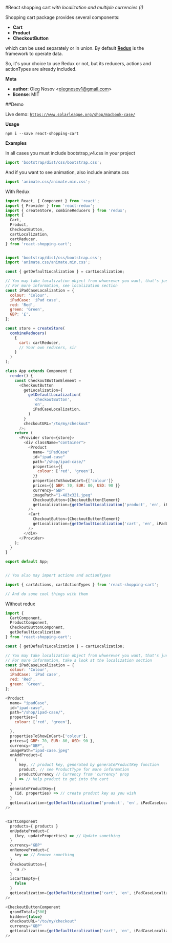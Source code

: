 
#React shopping cart _with localization and multiple currencies (!)_

Shopping cart package provides several components:
- __Cart__
- __Product__
- __CheckoutButton__

which can be used separately or in union.
By default [__Redux__](https://github.com/reactjs/redux) is the framework to operate data.

So, it's your choice to use Redux or not, but its reducers, actions and actionTypes are already included.

**Meta**

-   **author**: Oleg Nosov &lt;olegnosov1@gmail.com>
-   **license**: MIT

##Demo

Live demo: [`https://www.solarleague.org/shop/macbook-case/`](https://www.solarleague.org/shop/macbook-case/)

**Usage**
```shell
npm i --save react-shopping-cart
```

**Examples**


In all cases you must include bootstrap_v4.css in your project
```javascript
import 'bootstrap/dist/css/bootstrap.css';
```
And if you want to see animation, also include animate.css
```javascript
import 'animate.css/animate.min.css';
```

With Redux
```javascript
import React, { Component } from 'react';
import { Provider } from 'react-redux';
import { createStore, combineReducers } from 'redux';
import {
  Cart,
  Product,
  CheckoutButton,
  cartLocalization,
  cartReducer,
} from 'react-shopping-cart';


import 'bootstrap/dist/css/bootstrap.css';
import 'animate.css/animate.min.css';

const { getDefaultLocalization } = cartLocalization;

// You may take localization object from whwerever you want, that's just an example
// For more information, see localization section
const iPadCaseLocalization = {
  colour: 'Colour',
  iPadCase: 'iPad case',
  red: 'Red',
  green: 'Green',
  GBP: '£',
};

const store = createStore(
  combineReducers(
    {
      cart: cartReducer,
      // Your own reducers, sir
    }
  )
);

class App extends Component {
  render() {
    const CheckoutButtonElement =
      <CheckoutButton
        getLocalization={
          getDefaultLocalization(
            'checkoutButton',
            'en',
            iPadCaseLocalization,
          )
        }
        checkoutURL="/to/my/checkout"
      />;
    return (
      <Provider store={store}>
        <div className="container">
          <Product
            name= "iPadCase"
            id="ipad-case"
            path="/shop/ipad-case/"
            properties={{
              colour: ['red', 'green'],
            }}
            propertiesToShowInCart={['colour']}
            prices={{ GBP: 70, EUR: 80, USD: 90 }}
            currency="GBP"
            imagePath="1-483x321.jpeg"
            CheckoutButton={CheckoutButtonElement}
            getLocalization={getDefaultLocalization('product', 'en', iPadCaseLocalization)}
          />
          <Cart
            CheckoutButton={CheckoutButtonElement}
            getLocalization={getDefaultLocalization('cart', 'en', iPadCaseLocalization)}
          />
        </div>
      </Provider>
    );
  }
}

export default App;


// You also may import actions and actionTypes

import { cartActions, cartActionTypes } from 'react-shopping-cart';

// And do some cool things with them
```

Without redux
```javascript
import {
  CartComponent,
  ProductComponent,
  CheckoutButtonComponent,
  getDefaultLocalization
} from 'react-shopping-cart';

const { getDefaultLocalization } = cartLocalization;

// You may take localization object from whwerever you want, that's just an example
// For more information, take a look at the localization section
const iPadCaseLocalization = {
  colour: 'Colour',
  iPadCase: 'iPad case',
  red: 'Red',
  green: 'Green',
};

<Product
  name= "ipadCase",
  id="ipad-case",
  path="/shop/ipad-case/",
  properties={
    colour: ['red', 'green'],

  },
  propertiesToShowInCart=['colour'],
  prices={ GBP: 70, EUR: 80, USD: 90 },
  currency="GBP",
  imagePath="ipad-case.jpeg"
  onAddProduct={
    (
      key, // product key, generated by generateProductKey function
      product, // see ProductType for more information
      productCurrency // Currency from 'currency' prop
    ) => // Help product to get into the cart
  }
  generateProductKey={
    (id, properties) => // create product key as you wish
  }
  getLocalization={getDefaultLocalization('product', 'en', iPadCaseLocalization)}
/>


<CartComponent
  products={ products }
  onUpdateProduct={
    (key, updateProperties) => // Update something
  }
  currency="GBP"
  onRemoveProduct={
    key => // Remove something
  }
  CheckoutButton={
    <a />
  }
  isCartEmpty={
    false
  }
  getLocalization={getDefaultLocalization('cart', 'en', iPadCaseLocalization)}
/>

<CheckoutButtonComponent
  grandTotal={500}
  hidden={false}
  checkoutURL="/to/my/checkout"
  currency="GBP"
  getLocalization={getDefaultLocalization('cart', 'en', iPadCaseLocalization)}
/>

```
